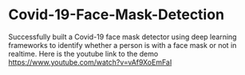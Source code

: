# Covid-19-Face-Mask-Detection
Successfully built a Covid-19 face mask detector using deep learning frameworks to identify whether a person is with a face mask or not in realtime.
Here is the youtube link to the demo https://www.youtube.com/watch?v=vAf9XoEmFaI
